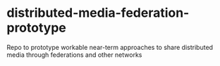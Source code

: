 # distributed-media-federation-prototype
Repo to prototype workable near-term approaches to share distributed media through federations and other networks
